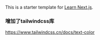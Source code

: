 This is a starter template for [Learn Next.js](https://nextjs.org/learn).

### 增加了tailwindcss库

https://www.tailwindcss.cn/docs/text-color